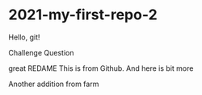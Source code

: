 # 2021-my-first-repo-2
Hello, git!

Challenge Question

great REDAME
This is from Github. And here is bit more

Another addition from farm
